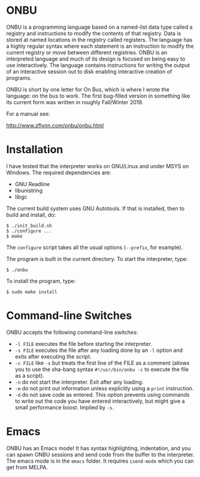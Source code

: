 # ONBU

ONBU is a programming language based on a named-list data type called a registry and instructions to modify the contents of that registry.  Data is stored at named locations in the registry called registers.  The language has a highly regular syntax where each statement is an instruction to modify the current registry or move between different registries. ONBU is an interpreted language and much of its design is focused on being easy to use interactively.  The language contains instructions for writing the output of an interactive session out to disk enabling interactive creation of programs.

ONBU is short by one letter for On Bus, which is where I wrote the language: on the bus to work. The first bug-filled version in something like its current form was written in roughly Fall/Winter 2019.

For a manual see: 

http://www.zflynn.com/onbu/onbu.html 


# Installation

I have tested that the interpreter works on GNU/Linux and under MSYS
on Windows. The required dependencies are:

- GNU Readline 
- libunistring
- libgc

The current build system uses GNU Autotools. If that is installed,
then to build and install, do:

```
$ ./init_build.sh
$ ./configure ...
$ make
```

The `configure` script takes all the usual options (`--prefix`, for example).

The program is built in the current directory. To start the interpreter, type:
```
$ ./onbu
```

To install the program, type:
```
$ sudo make install
```

# Command-line Switches

ONBU accepts the following command-line switches:

- `-l FILE` executes the file before starting the interpreter.
- `-s FILE` executes the file after any loading done by an `-l` option and exits after executing the script.
- `-c FILE` like `-s` but treats the first line of the FILE as a comment (allows you to use the sha-bang syntax `#!/usr/bin/onbu -c` to execute the file as a script).
- `-n` do not start the interpreter. Exit after any loading.
- `-m` do not print out information unless explicitly using a `print` instruction.
- `-d` do not save code as entered. This option prevents using commands to write out the code you have entered interactively, but might give a small performance boost. Implied by `-s`.

# Emacs

ONBU has an Emacs mode! It has syntax highlighting, indentation, and you can spawn ONBU sessions and send code from the buffer to the interpreter. The emacs mode is in the `emacs` folder. It requires `isend-mode` which you can get from MELPA.




